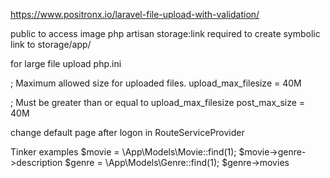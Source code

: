 https://www.positronx.io/laravel-file-upload-with-validation/

public to access image
php artisan storage:link required to create symbolic link to storage/app/

for large file upload
  php.ini

  ; Maximum allowed size for uploaded files.
  upload_max_filesize = 40M

  ; Must be greater than or equal to upload_max_filesize
  post_max_size = 40M

change default page after logon in
  RouteServiceProvider

Tinker examples
  $movie = \App\Models\Movie::find(1);
  $movie->genre->description
  $genre = \App\Models\Genre::find(1);
  $genre->movies
>>>    
